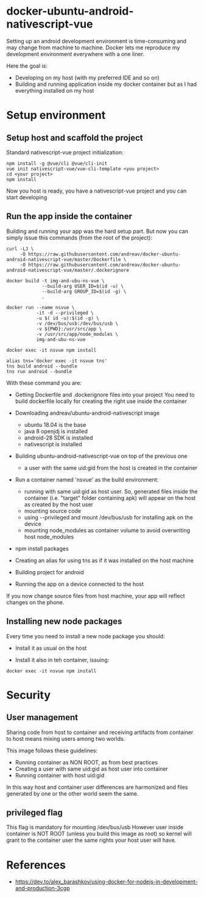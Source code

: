 # docker-ubuntu-android-nativescript-vue

Setting up an android development environment is time-consuming and may change from machine to machine.
Docker lets me reproduce my development environment everywhere with a one liner.

Here the goal is:
- Developing on my host (with my preferred IDE and so on)
- Building and running application inside my docker container but as I had everything installed on my host

# Setup environment

## Setup host and scaffold the project

Standard nativescript-vue project initialization:

```
npm install -g @vue/cli @vue/cli-init
vue init nativescript-vue/vue-cli-template <you project>
cd <your project>
npm install
```

Now you host is ready, you have a nativescript-vue project and you can start developing


## Run the app inside the container

Building and running your app was the hard setup part.
But now you can simply issue this commands (from the root of the project):

```
curl -LJ \
     -O https://raw.githubusercontent.com/andreav/docker-ubuntu-android-nativescript-vue/master/Dockerfile \
     -O https://raw.githubusercontent.com/andreav/docker-ubuntu-android-nativescript-vue/master/.dockerignore

docker build -t img-and-ubu-ns-vue \
             --build-arg USER_ID=$(id -u) \
             --build-arg GROUP_ID=$(id -g) \
             .

docker run --name nsvue \
           -it -d --privileged \
           -u $( id -u):$(id -g) \
           -v /dev/bus/usb:/dev/bus/usb \
           -v ${PWD}:/usr/src/app \
           -v /usr/src/app/node_modules \
           img-and-ubu-ns-vue

docker exec -it nsvue npm install

alias tns='docker exec -it nsvue tns'
tns build android --bundle
tns run android --bundle
```

With these command you are:

- Getting Dockerfile and .dockerignore files into your project
  You need to build dockerfile locally for creating the right use inside the container

- Downloading andreav/ubuntu-android-nativescript image
  - ubuntu 18.04 is the base
  - java 8 openjdj is installed
  - android-28 SDK is installed
  - nativescript is installed 

- Building ubuntu-android-nativescript-vue on top of the previous one
  - a user with the same uid:gid from the host is created in the container

- Run a container named 'nsvue' as the build environment:
  - running with same uid:gid as host user. So, generated files inside the container (i.e. "target" folder containing apk) will appear on the host as created by the host user
  - mounting source code
  - using --privileged and mount /dev/bus/usb for installing apk on the device
  - mounting node_modules as container volume to avoid overwriting host node_modules

- npm install packages

- Creating an alias for using tns as if it was installed on the host machine

- Building project for android

- Running the app on a device connected to the host

If you now change source files from host machine, your app will reflect changes on the phone.

## Installing new node packages

Every time you need to install a new node package you should:

- Install it as usual on the host

- Install it also in teh container, issuing:

`docker exec -it nsvue npm install`

# Security

## User management

Sharing code from host to container and receiving artifacts from container to host means mixing users among two worlds.

This image follows these guidelines:

- Running container as NON ROOT, as from best practices
- Creating a user with same uid:gid as host user into container
- Running container with host uid:gid

In this way host and container user differences are harmonized and files generated by one or the other world seem the same.

## privileged flag

This flag is mandatory for mounting /dev/bus/usb
However user inside container is NOT ROOT (unless you build this image as root) so kernel will grant to the container user the same rights your host user will have.

# References

- https://dev.to/alex_barashkov/using-docker-for-nodejs-in-development-and-production-3cgp
